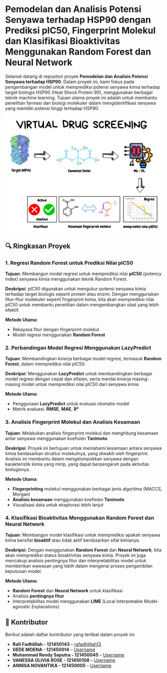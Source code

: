 # Pemodelan dan Analisis Potensi Senyawa terhadap HSP90 dengan Prediksi pIC50, Fingerprint Molekul dan Klasifikasi Bioaktivitas Menggunakan Random Forest dan Neural Network

Selamat datang di repositori proyek **Pemodelan dan Analisis Potensi Senyawa terhadap HSP90**. Dalam proyek ini, kami fokus pada pengembangan model untuk memprediksi potensi senyawa kimia terhadap target biologis HSP90 (Heat Shock Protein 90), menggunakan berbagai teknik machine learning. Tujuan utama proyek ini adalah untuk membantu penelitian farmasi dan biologi molekuler dalam mengidentifikasi senyawa yang memiliki potensi tinggi terhadap HSP90.

![image alt](https://github.com/rafadhlillah13/Bioinformatika/blob/main/Project%20HSP90.png?raw=true)



## 🔍 **Ringkasan Proyek**

### 1. **Regresi Random Forest untuk Prediksi Nilai pIC50**
**Tujuan**: Membangun model regresi untuk memprediksi nilai **pIC50** (potency index) senyawa kimia menggunakan teknik Random Forest.

**Deskripsi**: pIC50 digunakan untuk mengukur potensi senyawa kimia terhadap target biologis seperti protein atau enzim. Dengan menggunakan fitur-fitur molekuler seperti fingerprint kimia, kita akan memprediksi nilai pIC50 untuk membantu penelitian dalam mengembangkan obat yang lebih efektif.

**Metode Utama**:
- Rekayasa fitur dengan fingerprint molekul
- Model regresi menggunakan **Random Forest**

### 2. **Perbandingan Model Regresi Menggunakan LazyPredict**
**Tujuan**: Membandingkan kinerja berbagai model regresi, termasuk **Random Forest**, dalam memprediksi nilai pIC50.

**Deskripsi**: Menggunakan **LazyPredict** untuk membandingkan berbagai model regresi dengan cepat dan efisien, serta menilai kinerja masing-masing model untuk memprediksi nilai pIC50 dari senyawa kimia.

**Metode Utama**:
- Penggunaan **LazyPredict** untuk evaluasi otomatis model
- Metrik evaluasi: **RMSE**, **MAE**, **R²**

### 3. **Analisis Fingerprint Molekul dan Analisis Kesamaan**
**Tujuan**: Melakukan analisis fingerprint molekul dan menghitung kesamaan antar senyawa menggunakan koefisien **Tanimoto**.

**Deskripsi**: Proyek ini bertujuan untuk memahami kesamaan antara senyawa kimia berdasarkan struktur molekulnya, yang diwakili oleh fingerprint. Analisis ini membantu dalam mengelompokkan senyawa dengan karakteristik kimia yang mirip, yang dapat berpengaruh pada aktivitas biologisnya.

**Metode Utama**:
- **Fingerprinting** molekul menggunakan berbagai jenis algoritma (MACCS, Morgan)
- **Analisis kesamaan** menggunakan koefisien **Tanimoto**
- Visualisasi data untuk eksplorasi lebih lanjut

### 4. **Klasifikasi Bioaktivitas Menggunakan Random Forest dan Neural Network**
**Tujuan**: Membangun model klasifikasi untuk memprediksi apakah senyawa kimia bersifat **bioaktif** atau tidak aktif berdasarkan sifat kimianya.

**Deskripsi**: Dengan menggunakan **Random Forest** dan **Neural Network**, kita akan memprediksi status bioaktivitas senyawa kimia. Proyek ini juga mencakup analisis pentingnya fitur dan interpretabilitas model untuk memberikan wawasan yang lebih dalam mengenai proses pengambilan keputusan model.

**Metode Utama**:
- **Random Forest** dan **Neural Network** untuk klasifikasi
- Analisis **pentingnya fitur**
- Interpretabilitas model menggunakan **LIME** (Local Interpretable Model-agnostic Explanations)

## 👥 **Kontributor**
Berikut adalah daftar kontributor yang terlibat dalam proyek ini:

- **Rafi Fadhlillah - 121450143** – [rafadhlillah13](https://github.com/rafadhlillah13)
- **GEDE MOENA - 121450014** – [Username](https://github.com/GedeMoenaa)
- **Muhammad Rendy Saputra - 121450045** – [Username](https://github.com/muhammadrendysa)
- **VANESSA OLIVIA ROSE - 121450108** – [Username](https://github.com/roselivnes)
- **ANNISA NOVANTIKA - 121450005** – [Username](https://github.com/annisanovantika)

